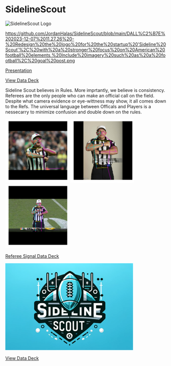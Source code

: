 # SidelineScout


<img src="https://raw.githubusercontent.com/JordanHalas/SidelineScout/main/DALL%C2%B7E%202023-12-07%2011.27.26%20-%20Redesign%20the%20logo%20for%20the%20startup%20'Sideline%20Scout'%2C%20with%20a%20stronger%20focus%20on%20American%20football%20elements.%20Include%20imagery%20such%20as%20a%20football%2C%20goal%20post.png" alt="SidelineScout Logo" width="400"/>


https://github.com/JordanHalas/SidelineScout/blob/main/DALL%C2%B7E%202023-12-07%2011.27.26%20-%20Redesign%20the%20logo%20for%20the%20startup%20'Sideline%20Scout'%2C%20with%20a%20stronger%20focus%20on%20American%20football%20elements.%20Include%20imagery%20such%20as%20a%20football%2C%20goal%20post.png

[Presentation](https://fau-my.sharepoint.com/:p:/g/personal/jhalas2021_fau_edu/EZ--zg667HVLrJrXBCmoWNgBPlgiJJStSz_NIHlhPvjUtA?e=xDhF6S)

[View Data Deck](https://docs.google.com/presentation/d/1s-3XwArqzks6DPu_DDcLldfSc8wgA9nYkfS7Ku21uXY/edit?usp=sharing)

Sideline Scout believes in Rules. More imprtantly, we believe is consistency. Referees are the only people who can make an official call on the field. Despite what camera evidence or eye-wittness may show, it all comes down to the Refs. The universal language between Officals and Players is a nessecarry to minimize confusion and double down on the rules.

<img src="https://github.com/JordanHalas/SidelineScout/raw/main/FalseStart1.png" alt="Image Alt Text" width="200"/>
<img src="https://github.com/JordanHalas/SidelineScout/blob/main/FalseStart2.png" alt="Image Alt Text" width="200"/>
<img src="https://github.com/JordanHalas/SidelineScout/blob/main/FalseStart3.png" alt="Image Alt Text" width="200"/>

[Referee Signal Data Deck](https://docs.google.com/presentation/d/1flHv4ys7hqtWPr6Scjil9JMpQmDz6lFumikzIGEu8P0/edit?usp=sharing)

<img src="https://raw.githubusercontent.com/JordanHalas/SidelineScout/main/SidelineScoutLOGO1.png" alt="SidelineScout Logo" width="400"/>

[View Data Deck](https://docs.google.com/presentation/d/1s-3XwArqzks6DPu_DDcLldfSc8wgA9nYkfS7Ku21uXY/edit?usp=sharing)
